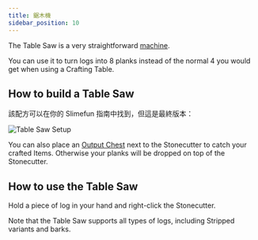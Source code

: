 ```yaml
---
title: 鋸木機
sidebar_position: 10
---
```


The Table Saw is a very straightforward [machine](/docs/Slimefun/Basic-Machines).

You can use it to turn logs into 8 planks instead of the normal 4 you would get when using a Crafting Table.

## How to build a Table Saw

該配方可以在你的 Slimefun 指南中找到，但這是最終版本：

![Table Saw Setup](https://raw.githubusercontent.com/TheBusyBiscuit/Slimefun4-Wiki/master/images/multiblock-table-saw.png)

You can also place an [Output Chest](Output-Chest) next to the Stonecutter to catch your crafted Items. Otherwise your planks will be dropped on top of the Stonecutter.

## How to use the Table Saw

Hold a piece of log in your hand and right-click the Stonecutter.

Note that the Table Saw supports all types of logs, including Stripped variants and barks.
